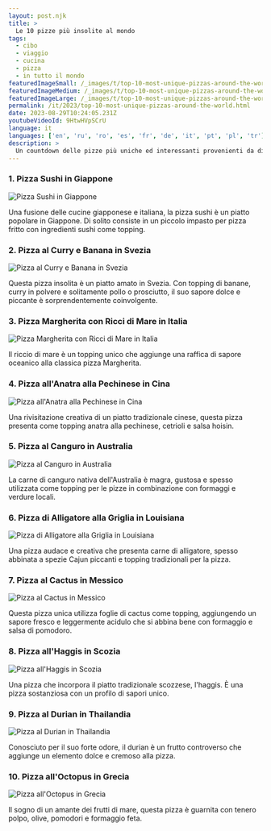 ```yaml
---
layout: post.njk
title: >
  Le 10 pizze più insolite al mondo
tags:
  - cibo
  - viaggio
  - cucina
  - pizza
  - in tutto il mondo
featuredImageSmall: /_images/t/top-10-most-unique-pizzas-around-the-world-cover-it-small.webp
featuredImageMedium: /_images/t/top-10-most-unique-pizzas-around-the-world-cover-it-medium.webp
featuredImageLarge: /_images/t/top-10-most-unique-pizzas-around-the-world-cover-it-large.webp
permalink: /it/2023/top-10-most-unique-pizzas-around-the-world.html
date: 2023-08-29T10:24:05.231Z
youtubeVideoId: 9HtwHVpSCrU
language: it
languages: ['en', 'ru', 'ro', 'es', 'fr', 'de', 'it', 'pt', 'pl', 'tr']
description: >
  Un countdown delle pizze più uniche ed interessanti provenienti da diverse parti del globo. Queste pizze ridefiniscono veramente i limiti di questo piatto iconico, mostrando sapori locali e combinazioni inaspettate.
---
```


### 1. Pizza Sushi in Giappone

![Pizza Sushi in Giappone](/_images/7/7112d23c15c947e9fa08ba435bb59c85-medium.webp)

Una fusione delle cucine giapponese e italiana, la pizza sushi è un piatto popolare in Giappone. Di solito consiste in un piccolo impasto per pizza fritto con ingredienti sushi come topping.

### 2. Pizza al Curry e Banana in Svezia

![Pizza al Curry e Banana in Svezia](/_images/8/809a1018167c0cd604ecae0848869aea-medium.webp)

Questa pizza insolita è un piatto amato in Svezia. Con topping di banane, curry in polvere e solitamente pollo o prosciutto, il suo sapore dolce e piccante è sorprendentemente coinvolgente.

### 3. Pizza Margherita con Ricci di Mare in Italia

![Pizza Margherita con Ricci di Mare in Italia](/_images/e/e100a0fe4cc1927e07a54acba7103907-medium.webp)

Il riccio di mare è un topping unico che aggiunge una raffica di sapore oceanico alla classica pizza Margherita.

### 4. Pizza all'Anatra alla Pechinese in Cina

![Pizza all'Anatra alla Pechinese in Cina](/_images/6/602fdfd409fa818427817e64fd82456a-medium.webp)

Una rivisitazione creativa di un piatto tradizionale cinese, questa pizza presenta come topping anatra alla pechinese, cetrioli e salsa hoisin.

### 5. Pizza al Canguro in Australia

![Pizza al Canguro in Australia](/_images/4/4a6b20909c1c9cb8d0cb8f922364d3eb-medium.webp)

La carne di canguro nativa dell'Australia è magra, gustosa e spesso utilizzata come topping per le pizze in combinazione con formaggi e verdure locali.

### 6. Pizza di Alligatore alla Griglia in Louisiana

![Pizza di Alligatore alla Griglia in Louisiana](/_images/7/7b5a54d319d6c81b7188879cef535c79-medium.webp)

Una pizza audace e creativa che presenta carne di alligatore, spesso abbinata a spezie Cajun piccanti e topping tradizionali per la pizza.

### 7. Pizza al Cactus in Messico

![Pizza al Cactus in Messico](/_images/e/e6141dc1c056e3efa9a4b6a8874bdada-medium.webp)

Questa pizza unica utilizza foglie di cactus come topping, aggiungendo un sapore fresco e leggermente acidulo che si abbina bene con formaggio e salsa di pomodoro.

### 8. Pizza all'Haggis in Scozia

![Pizza all'Haggis in Scozia](/_images/1/15b6e068a47a56fd857f52e87f89131c-medium.webp)

Una pizza che incorpora il piatto tradizionale scozzese, l'haggis. È una pizza sostanziosa con un profilo di sapori unico.

### 9. Pizza al Durian in Thailandia

![Pizza al Durian in Thailandia](/_images/4/4c1c3714b8a506461a438d6ca3317a47-medium.webp)

Conosciuto per il suo forte odore, il durian è un frutto controverso che aggiunge un elemento dolce e cremoso alla pizza.

### 10. Pizza all'Octopus in Grecia

![Pizza all'Octopus in Grecia](/_images/3/3c7832ccbceaf094ebaee613d85f416a-medium.webp)

Il sogno di un amante dei frutti di mare, questa pizza è guarnita con tenero polpo, olive, pomodori e formaggio feta.


